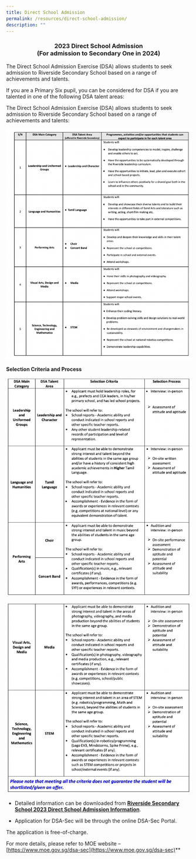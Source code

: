 ```yaml
---
title: Direct School Admission
permalink: /resources/direct-school-admission/
description: ""
---
```

<center><h3>2023 Direct School Admission<br>(For admission to Secondary One in 2024)</h3></center>

The Direct School Admission Exercise (DSA) allows students to seek admission to Riverside Secondary School based on a range of achievements and talents.

If you are a Primary Six pupil, you can be considered for DSA if you are talented in one of the following DSA talent areas:


The Direct School Admission Exercise (DSA) allows students to seek admission to Riverside Secondary School based on a range of achievements and talents:

![](/images/dsa2023.png)

**Selection Criteria and Process**

![](/images/dsaselectionprocessa.png)

![](/images/dsaselectionb.png)


*   Detailed information can be downloaded from **[Riverside Secondary School 2023 Direct School Admission Information](/files/riverside%20secondary%20school%202023%20direct%20school%20admission%20information%20(3%20may%202023).pdf)**.
    

*   Application for DSA-Sec will be through the online DSA-Sec Portal.&nbsp;
    

The application is free-of-charge.

  
For more details, please refer to MOE website – [https://www.moe.gov.sg/dsa-sec](https://www.moe.gov.sg/dsa-sec)**